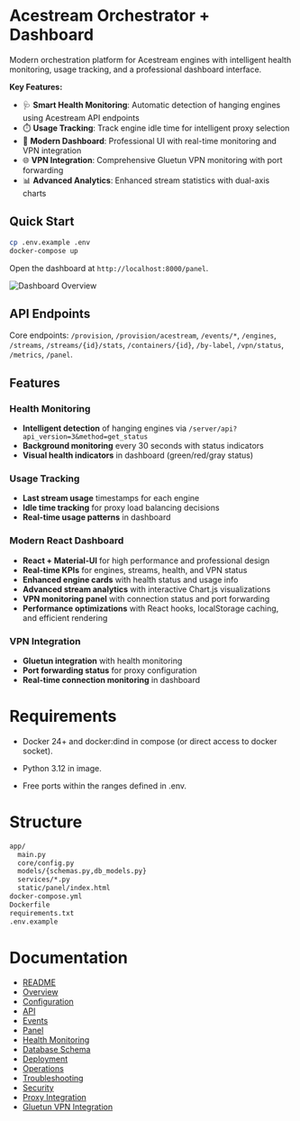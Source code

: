 # Acestream Orchestrator + Dashboard

Modern orchestration platform for Acestream engines with intelligent health monitoring, usage tracking, and a professional dashboard interface.

**Key Features:**
- 🩺 **Smart Health Monitoring**: Automatic detection of hanging engines using Acestream API endpoints
- ⏱️ **Usage Tracking**: Track engine idle time for intelligent proxy selection
- 🎨 **Modern Dashboard**: Professional UI with real-time monitoring and VPN integration
- 🌐 **VPN Integration**: Comprehensive Gluetun VPN monitoring with port forwarding
- 📊 **Advanced Analytics**: Enhanced stream statistics with dual-axis charts

## Quick Start

```bash
cp .env.example .env
docker-compose up
```

Open the dashboard at `http://localhost:8000/panel`.

![Dashboard Overview](docs/images/dashboard_overview.png)

## API Endpoints

Core endpoints: `/provision`, `/provision/acestream`, `/events/*`, `/engines`, `/streams`, `/streams/{id}/stats`, `/containers/{id}`, `/by-label`, `/vpn/status`, `/metrics`, `/panel`.

## Features

### Health Monitoring
- **Intelligent detection** of hanging engines via `/server/api?api_version=3&method=get_status`
- **Background monitoring** every 30 seconds with status indicators
- **Visual health indicators** in dashboard (green/red/gray status)

### Usage Tracking
- **Last stream usage** timestamps for each engine
- **Idle time tracking** for proxy load balancing decisions
- **Real-time usage patterns** in dashboard

### Modern React Dashboard
- **React + Material-UI** for high performance and professional design
- **Real-time KPIs** for engines, streams, health, and VPN status
- **Enhanced engine cards** with health status and usage info
- **Advanced stream analytics** with interactive Chart.js visualizations
- **VPN monitoring panel** with connection status and port forwarding
- **Performance optimizations** with React hooks, localStorage caching, and efficient rendering

### VPN Integration
- **Gluetun integration** with health monitoring
- **Port forwarding status** for proxy configuration
- **Real-time connection monitoring** in dashboard

# Requirements

 - Docker 24+ and docker:dind in compose (or direct access to docker socket).

 - Python 3.12 in image.

 - Free ports within the ranges defined in .env.

# Structure

```md
app/
  main.py
  core/config.py
  models/{schemas.py,db_models.py}
  services/*.py
  static/panel/index.html
docker-compose.yml
Dockerfile
requirements.txt
.env.example
```

# Documentation
* [README](README.md)
* [Overview](docs/OVERVIEW.md)
* [Configuration](docs/CONFIG.md)
* [API](docs/API.md)
* [Events](docs/EVENTS.md)
* [Panel](docs/PANEL.md)
* [Health Monitoring](docs/HEALTH_MONITORING.md)
* [Database Schema](docs/DB_SCHEMA.md)
* [Deployment](docs/DEPLOY.md)
* [Operations](docs/OPERATIONS.md)
* [Troubleshooting](docs/TROUBLESHOOTING.md)
* [Security](docs/SECURITY.md)
* [Proxy Integration](docs/PROXY_INTEGRATION.md)
* [Gluetun VPN Integration](docs/GLUETUN_INTEGRATION.md)


